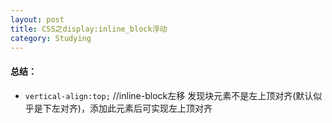 ```yaml
---
layout: post
title: CSS之display:inline_block浮动
category: Studying
---
```


#### 总结：

+ `vertical-align:top;`
//inline-block左移 发现块元素不是左上顶对齐(默认似乎是下左对齐)，添加此元素后可实现左上顶对齐
